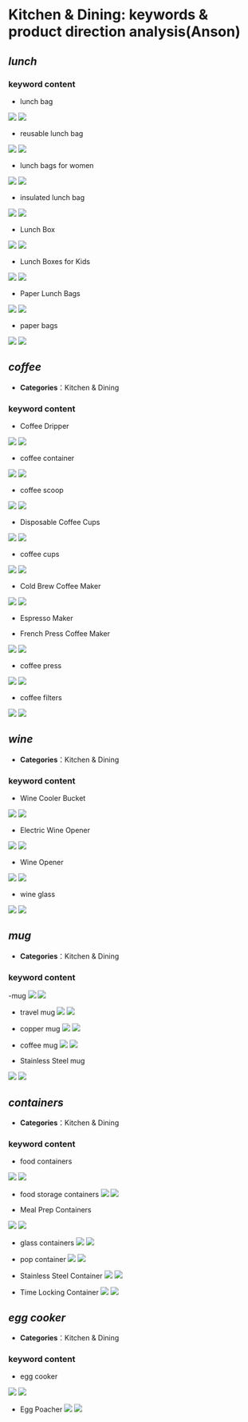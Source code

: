 # Kitchen & Dining: keywords & product direction analysis(Anson)

## *lunch* 

### keyword content

- lunch bag

![](media/15357761969346/15357768449406.jpg)
![](media/15357761969346/15357802953163.jpg)

- reusable lunch bag

![](media/15357761969346/15357803797582.jpg)
![](media/15357761969346/15357804715282.jpg)

- lunch bags for women

![](media/15357761969346/15357805509220.jpg)
![](media/15357761969346/15357806320365.jpg)

- insulated lunch bag

![](media/15357761969346/15357807062850.jpg)
![](media/15357761969346/15357807807355.jpg)

- Lunch Box

![](media/15357761969346/15357809967411.jpg)
![](media/15357761969346/15357810856998.jpg)

- Lunch Boxes for Kids

![](media/15357761969346/15357811654881.jpg)
![](media/15357761969346/15357812133252.jpg)

- Paper Lunch Bags

![](media/15357761969346/15357814526207.jpg)
![](media/15357761969346/15357814990225.jpg)

- paper bags

![](media/15357761969346/15357815510723.jpg)
![](media/15357761969346/15357816227481.jpg)


## *coffee* 

- **Categories**：Kitchen & Dining

### keyword content

- Coffee Dripper

![](media/15357761969346/15357825129989.jpg)
![](media/15357761969346/15357826564564.jpg)

- coffee container

![](media/15357761969346/15357827153464.jpg)
![](media/15357761969346/15357830803493.jpg)

- coffee scoop

![](media/15357761969346/15357831160782.jpg)
![](media/15357761969346/15357831599524.jpg)

- Disposable Coffee Cups

![](media/15357761969346/15357833070090.jpg)
![](media/15357761969346/15357833565305.jpg)

- coffee cups

![](media/15357761969346/15357834139001.jpg)
![](media/15357761969346/15357835708877.jpg)


- Cold Brew Coffee Maker

![](media/15357761969346/15357838273365.jpg)
![](media/15357761969346/15357839230513.jpg)

- Espresso Maker

- French Press Coffee Maker

![](media/15357761969346/15357840486070.jpg)
![](media/15357761969346/15357840979525.jpg)

- coffee press

![](media/15357761969346/15357841447378.jpg)
![](media/15357761969346/15357841732428.jpg)

- coffee filters

![](media/15357761969346/15357843164056.jpg)
![](media/15357761969346/15357843915533.jpg)


## *wine* 

- **Categories**：Kitchen & Dining

### keyword content

- Wine Cooler Bucket

![](media/15357761969346/15357847517963.jpg)
![](media/15357761969346/15357847617085.jpg)

- Electric Wine Opener

![](media/15357761969346/15357850187481.jpg)
![](media/15357761969346/15357850381968.jpg)


- Wine Opener

![](media/15357761969346/15357851135845.jpg)
![](media/15357761969346/15357850902622.jpg)

- wine glass

![](media/15357761969346/15357852682186.jpg)
![](media/15357761969346/15357853296006.jpg)


## *mug* 

- **Categories**：Kitchen & Dining

### keyword content

-mug
 ![](media/15356295744399/15357854904440.jpg)
 ![](media/15356295744399/15357857542292.jpg)


- travel mug
![](media/15356295744399/15357854624304.jpg)
![](media/15356295744399/15357854324919.jpg)

- copper mug
![](media/15356295744399/15357855686536.jpg)
![](media/15356295744399/15357857146282.jpg)


- coffee mug
![](media/15356295744399/15357855260548.jpg)
![](media/15356295744399/15357856790988.jpg)

- Stainless Steel mug

![](media/15356295744399/15357856017754.jpg)
![](media/15356295744399/15357856455299.jpg)



## *containers* 

- **Categories**：Kitchen & Dining

### keyword content
- food containers

![](media/15356295744399/15357859683860.jpg)
![](media/15356295744399/15357860264171.jpg)


- food storage containers
![](media/15356295744399/15357863304378.jpg)
![](media/15356295744399/15357863127835.jpg)


- Meal Prep Containers

![](media/15356295744399/15357860456501.jpg)
![](media/15356295744399/15357860891453.jpg)


- glass containers
![](media/15356295744399/15357861211915.jpg)
![](media/15356295744399/15357861914581.jpg)


- pop container
![](media/15356295744399/15357862395069.jpg)
![](media/15356295744399/15357862723677.jpg)

- Stainless Steel Container
![](media/15356295744399/15357864062475.jpg)
![](media/15356295744399/15357864405770.jpg)


- Time Locking Container
![](media/15356295744399/15357864675919.jpg)
![](media/15356295744399/15357867530421.jpg)

## *egg cooker* 

- **Categories**：Kitchen & Dining

### keyword content
- egg cooker

![](media/15356295744399/15357871119502.jpg)
![](media/15356295744399/15357871656580.jpg)

- Egg Poacher
![](media/15356295744399/15357871904153.jpg)
![](media/15356295744399/15357873058568.jpg)


